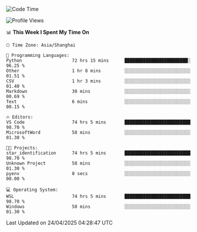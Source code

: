 <!--START_SECTION:waka-->
![Code Time](http://img.shields.io/badge/Code%20Time-2%2C715%20hrs%209%20mins-blue)

![Profile Views](http://img.shields.io/badge/Profile%20Views-0-blue)

📊 **This Week I Spent My Time On** 

```text
🕑︎ Time Zone: Asia/Shanghai

💬 Programming Languages: 
Python                   72 hrs 15 mins      ████████████████████████░   96.25 % 
Other                    1 hr 8 mins         ░░░░░░░░░░░░░░░░░░░░░░░░░   01.51 % 
CSV                      1 hr 3 mins         ░░░░░░░░░░░░░░░░░░░░░░░░░   01.40 % 
Markdown                 30 mins             ░░░░░░░░░░░░░░░░░░░░░░░░░   00.69 % 
Text                     6 mins              ░░░░░░░░░░░░░░░░░░░░░░░░░   00.15 % 

🔥 Editors: 
VS Code                  74 hrs 5 mins       █████████████████████████   98.70 % 
MicrosoftWord            58 mins             ░░░░░░░░░░░░░░░░░░░░░░░░░   01.30 % 

🐱‍💻 Projects: 
star_identification      74 hrs 5 mins       █████████████████████████   98.70 % 
Unknown Project          58 mins             ░░░░░░░░░░░░░░░░░░░░░░░░░   01.30 % 
pyenv                    0 secs              ░░░░░░░░░░░░░░░░░░░░░░░░░   00.00 % 

💻 Operating System: 
WSL                      74 hrs 5 mins       █████████████████████████   98.70 % 
Windows                  58 mins             ░░░░░░░░░░░░░░░░░░░░░░░░░   01.30 % 
```


 Last Updated on 24/04/2025 04:28:47 UTC
<!--END_SECTION:waka-->